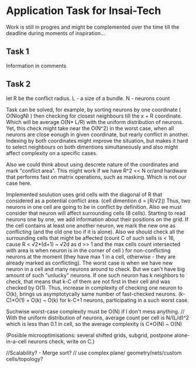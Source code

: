# Application Task for Insai-Tech

Work is still in progres and might be complemented over the time till the deadline during moments of inspiration...

## Task 1
Information in comments


## Task 2
let R be the conflict radius. 
L - a size of a bundle.
N - neurons count

Task can be solved, for example, by sorting neurons by one coordinate ( O(NlogN) ) then checking for closest neighbours till the x + R coordinate. Which will be average O(N* L/R) with the uniform distribution of neurons.
Yet, this check might take near the O(N^2) in the worst case, when all neurons are close eonugh in given coordinate, but rearly conflict in another.
Indexing by both coordinates might improve the situation, but makes it hard to select neighbours on both dimentions simultaneously and also might affect complexity on a specific cases.

Also we could think about using descrete nature of the coordinates and mark "conflict area". 
This might work if we have R^2 << N or/and hardware that performs fast on matrix operations, such as masking. Which is not our case here.

Implemented soulution uses grid cells with the diagonal of R that considered as a potential conflict area. (cell dimention d = ⌊R/√2⌋)
Thus, two neurons in one cell are going to be in conflict by definition. Also we must consider that neuron will affect surrounding cells (8 cells).
Starting to read neurons one by one, we add information about their positions on the grid. If the cell contains at least one another neuron, we mark the new one as conflicting (and the old one too if it is alone). Also we should check all the surrounding cells that might be affected (count C of such sells is < 16, cause R < √2*(d+1) ~ √2d as d >> 1 and the max cells count intersected with area is when neuron is in the corner of cell ) for non-conflicting neurons at the moment (they have max 1 in a cell, otherwise - they are already marked as conflicting). The worst case is when we have new neuron in a cell and many neurons around to check. But we can't have big amount of such "unlucky" neurons. If one such neuron has k neighbors to check, that means that k-C of them are not first in their cell and was checked by O(1). Thus, increase in complexity of checking one neuron to O(k), brings us asymptotycally same number of fast-checked neurons. (k-C)*O(1) + O(k) ~ O(k)  for k-C+1 neurons, participating in a such worst case. 

Suchwise worst-case complexity must be O(N) if I don't mess anything. //
With the uniform distribution of neurons, average count per cell is N/(L/d)^2 which is less than 0.1 in cell, so the average complexity is C*O(N) ~ O(N)


(Posiible microoptimisations: several shifted grids, subgrid, postpone alone-in-a-cell neurons check, write on C.)


//Scalability? - Merge sort?
// use complex plane/ geometry/nets/custom cells/topology?